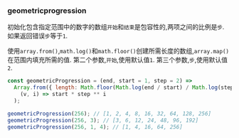 ### geometricprogression

初始化包含指定范围中的数字的数组`开始`和`结束`是包容性的,两项之间的比例是`步`. 如果返回错误`步`等于`1`. 

使用`array.from()`,`math.log()`和`math.floor()`创建所需长度的数组,`array.map()`在范围内填充所需的值. 第二个参数,`开始`,使用默认值`1`. 第三个参数,`步`,使用默认值`2`. 

```js
const geometricProgression = (end, start = 1, step = 2) =>
  Array.from({ length: Math.floor(Math.log(end / start) / Math.log(step)) + 1 }).map(
    (v, i) => start * step ** i
  );
```

```js
geometricProgression(256); // [1, 2, 4, 8, 16, 32, 64, 128, 256]
geometricProgression(256, 3); // [3, 6, 12, 24, 48, 96, 192]
geometricProgression(256, 1, 4); // [1, 4, 16, 64, 256]
```
